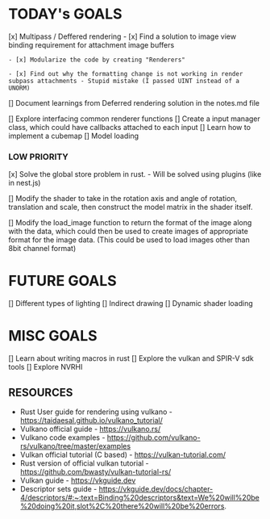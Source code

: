 
# TODAY's GOALS
[x] Multipass / Deffered rendering
    - [x] Find a solution to image view binding requirement for attachment image buffers

    - [x] Modularize the code by creating "Renderers"       

    - [x] Find out why the formatting change is not working in render subpass attachments - Stupid mistake (I passed UINT instead of a UNORM)

[] Document learnings from Deferred rendering solution in the notes.md file

[] Explore interfacing common renderer functions
[] Create a input manager class, which could have callbacks attached to each input
[] Learn how to implement a cubemap
[] Model loading







### LOW PRIORITY
[x] Solve the global store problem in rust. - Will be solved using plugins (like in nest.js)

[] Modify the shader to take in the rotation axis and angle of rotation, translation and scale, then construct the model matrix in the shader itself.

[] Modify the load_image function to return the format of the image along with the data, which could then be used to create images of appropriate format for the image data. (This could be used to load images other than 8bit channel format)


# FUTURE GOALS
[] Different types of lighting
[] Indirect drawing
[] Dynamic shader loading



# MISC GOALS
[] Learn about writing macros in rust
[] Explore the vulkan and SPIR-V sdk tools
[] Explore NVRHI


## RESOURCES
- Rust User guide for rendering using vulkano - https://taidaesal.github.io/vulkano_tutorial/
- Vulkano official guide - https://vulkano.rs/
- Vulkano code examples - https://github.com/vulkano-rs/vulkano/tree/master/examples 
- Vulkan official tutorial (C based) - https://vulkan-tutorial.com/
- Rust version of official vulkan tutorial - https://github.com/bwasty/vulkan-tutorial-rs/
- Vulkan guide - https://vkguide.dev
- Descriptor sets guide - https://vkguide.dev/docs/chapter-4/descriptors/#:~:text=Binding%20descriptors&text=We%20will%20be%20doing%20it,slot%2C%20there%20will%20be%20errors.
